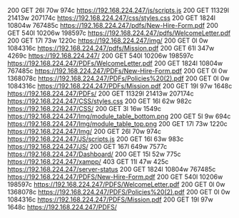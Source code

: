 200      GET       26l       70w      974c https://192.168.224.247/js/scripts.js
200      GET    11329l    21413w   207174c https://192.168.224.247/css/styles.css
200      GET     1824l    10804w   767485c https://192.168.224.247/pdfs/New-Hire-Form.pdf
200      GET      540l    10206w   198597c https://192.168.224.247/pdfs/WelcomeLetter.pdf
200      GET       17l       73w     1220c https://192.168.224.247/img/
200      GET        0l        0w  1084316c https://192.168.224.247/pdfs/Mission.pdf
200      GET       61l      347w     4269c https://192.168.224.247/
200      GET      540l    10206w   198597c https://192.168.224.247/PDFs/WelcomeLetter.pdf
200      GET     1824l    10804w   767485c https://192.168.224.247/PDFs/New-Hire-Form.pdf
200      GET        0l        0w  1368078c https://192.168.224.247/PDFs/Policies%20(2).pdf
200      GET        0l        0w  1084316c https://192.168.224.247/PDFs/Mission.pdf
200      GET       19l       97w     1648c https://192.168.224.247/PDFs/
200      GET    11329l    21413w   207174c https://192.168.224.247/CSS/styles.css
200      GET       16l       62w      982c https://192.168.224.247/CSS/
200      GET        3l       16w     1549c https://192.168.224.247/Img/module_table_bottom.png
200      GET        5l        9w      694c https://192.168.224.247/Img/module_table_top.png
200      GET       17l       73w     1220c https://192.168.224.247/Img/
200      GET       26l       70w      974c https://192.168.224.247/JS/scripts.js
200      GET       16l       63w      983c https://192.168.224.247/JS/
200      GET      167l      649w     7577c https://192.168.224.247/Dashboard/
200      GET       15l       52w      775c https://192.168.224.247/xampp/
403      GET       11l       47w      425c https://192.168.224.247/server-status
200      GET     1824l    10804w   767485c https://192.168.224.247/PDFS/New-Hire-Form.pdf
200      GET      540l    10206w   198597c https://192.168.224.247/PDFS/WelcomeLetter.pdf
200      GET        0l        0w  1368078c https://192.168.224.247/PDFS/Policies%20(2).pdf
200      GET        0l        0w  1084316c https://192.168.224.247/PDFS/Mission.pdf
200      GET       19l       97w     1648c https://192.168.224.247/PDFS/
